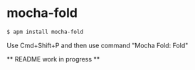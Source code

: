 # mocha-fold

```sh
$ apm install mocha-fold
```

Use Cmd+Shift+P and then use command "Mocha Fold: Fold"

** README work in progress **
